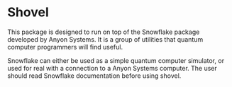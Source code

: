# Shovel
This package is designed to run on top of the Snowflake package developed by Anyon Systems. It is a group of utilities that quantum computer programmers will find useful.

Snowflake can either be used as a simple quantum computer simulator, or used for real with a connection to a Anyon Systems computer. The user should read Snowflake documentation before using shovel.
